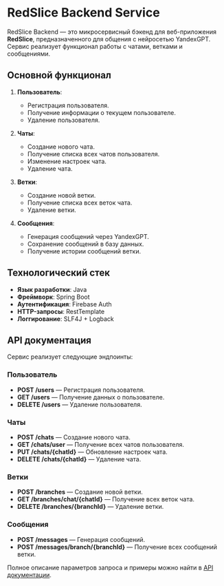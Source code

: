 
# RedSlice Backend Service

RedSlice Backend — это микросервисный бэкенд для веб-приложения **RedSlice**, предназначенного для общения с нейросетью YandexGPT. Сервис реализует функционал работы с чатами, ветками и сообщениями.

## Основной функционал

1. **Пользователь**:
   - Регистрация пользователя.
   - Получение информации о текущем пользователе.
   - Удаление пользователя.

2. **Чаты**:
   - Создание нового чата.
   - Получение списка всех чатов пользователя.
   - Изменение настроек чата.
   - Удаление чата.

3. **Ветки**:
   - Создание новой ветки.
   - Получение списка всех веток чата.
   - Удаление ветки.

4. **Сообщения**:
   - Генерация сообщений через YandexGPT.
   - Сохранение сообщений в базу данных.
   - Получение истории сообщений ветки.

## Технологический стек

- **Язык разработки**: Java
- **Фреймворк**: Spring Boot
- **Аутентификация**: Firebase Auth
- **HTTP-запросы**: RestTemplate
- **Логгирование**: SLF4J + Logback

## API документация

Сервис реализует следующие эндпоинты:

### Пользователь

- **POST /users** — Регистрация пользователя.
- **GET /users** — Получение данных о пользователе.
- **DELETE /users** — Удаление пользователя.

### Чаты

- **POST /chats** — Создание нового чата.
- **GET /chats/user** — Получение всех чатов пользователя.
- **PUT /chats/{chatId}** — Обновление настроек чата.
- **DELETE /chats/{chatId}** — Удаление чата.

### Ветки

- **POST /branches** — Создание новой ветки.
- **GET /branches/chat/{chatId}** — Получение всех веток чата.
- **DELETE /branches/{branchId}** — Удаление ветки.

### Сообщения

- **POST /messages** — Генерация сообщений.
- **POST /messages/branch/{branchId}** — Получение всех сообщений ветки.

Полное описание параметров запроса и примеры можно найти в [API документации](API.md).